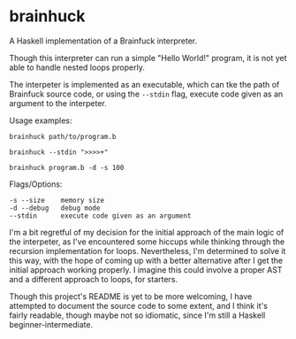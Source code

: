 # brainhuck

A Haskell implementation of a Brainfuck interpreter.

Though this interpreter can run a simple "Hello World!" program, it is not yet able to
handle nested loops properly. 

The interpeter is implemented as an executable, which can tke the path of Brainfuck
source code, or using the `--stdin` flag, execute code given as an argument to the 
interpeter.

Usage examples:

```
brainhuck path/to/program.b

brainhuck --stdin ">>>>+"

brainhuck program.b -d -s 100
```

Flags/Options:   

```
-s --size    memory size
-d --debug   debug mode
--stdin      execute code given as an argument

```

I'm a bit regretful of my decision for the initial approach of the main logic of
the interpeter, as I've encountered some hiccups while thinking through the recursion
implementation for loops. Nevertheless, I'm determined to solve it this way, with the 
hope of coming up with a better alternative after I get the initial approach working
properly. I imagine this could involve a proper AST and a different approach to loops,
for starters.

Though this project's README is yet to be more welcoming, I have attempted to document 
the source code to some extent, and I think it's fairly readable, though maybe not so
idiomatic, since I'm still a Haskell beginner-intermediate.




